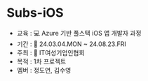 # Subs-iOS
- 교육 : 💻 Azure 기반 풀스택 iOS 앱 개발자 과정
- 기간 : 📆 24.03.04.MON ~ 24.08.23.FRI
- 주최 : 🏢 IT여성기업인협회
- 목적 : 1차 프로젝트
- 멤버 : 정도연, 김수영
